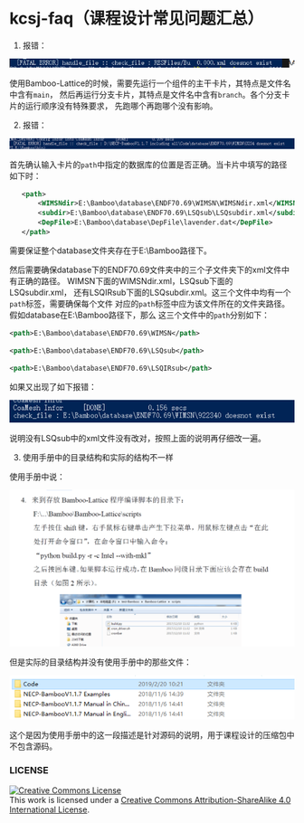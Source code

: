 # kcsj-faq（课程设计常见问题汇总）

1. 报错：

![Q1](img/Q1.png)

使用Bamboo-Lattice的时候，需要先运行一个组件的主干卡片，其特点是文件名中含有`main`，
然后再运行分支卡片，其特点是文件名中含有`branch`。各个分支卡片的运行顺序没有特殊要求，
先跑哪个再跑哪个没有影响。

2. 报错：

![Q2_1](img/Q2_1.png)

首先确认输入卡片的`path`中指定的数据库的位置是否正确。当卡片中填写的路径如下时：
```xml
   <path>
       <WIMSNdir>E:\Bamboo\database\ENDF70.69\WIMSN\WIMSNdir.xml</WIMSNdir>
       <subdir>E:\Bamboo\database\ENDF70.69\LSQsub\LSQsubdir.xml</subdir>
       <DepFile>E:\Bamboo\database\DepFile\lavender.dat</DepFile>
   </path>
```
需要保证整个database文件夹存在于E:\Bamboo路径下。

然后需要确保database下的ENDF70.69文件夹中的三个子文件夹下的xml文件中有正确的路径。
WIMSN下面的WIMSNdir.xml，LSQsub下面的LSQsubdir.xml，
还有LSQIRsub下面的LSQsubdir.xml。这三个文件中均有一个`path`标签，需要确保每个文件
对应的`path`标签中应为该文件所在的文件夹路径。假如database在E:\Bamboo路径下，那么
这三个文件中的`path`分别如下：

```xml
<path>E:\Bamboo\database\ENDF70.69\WIMSN</path>
```

```xml
<path>E:\Bamboo\database\ENDF70.69\LSQsub</path>
```

```xml
<path>E:\Bamboo\database\ENDF70.69\LSQIRsub</path>
```

如果又出现了如下报错：

![Q2_2](img/Q2_2.png)

说明没有LSQsub中的xml文件没有改对，按照上面的说明再仔细改一遍。

3. 使用手册中的目录结构和实际的结构不一样

使用手册中说：

![Q3_1](img/Q3_1.png)

但是实际的目录结构并没有使用手册中的那些文件：

![Q3_2](img/Q3_2.png)

这个是因为使用手册中的这一段描述是针对源码的说明，用于课程设计的压缩包中不包含源码。


### LICENSE
<a rel="license" href="http://creativecommons.org/licenses/by-sa/4.0/"><img alt="Creative Commons License" style="border-width:0" src="https://i.creativecommons.org/l/by-sa/4.0/88x31.png" /></a><br />This work is licensed under a <a rel="license" href="http://creativecommons.org/licenses/by-sa/4.0/">Creative Commons Attribution-ShareAlike 4.0 International License</a>.